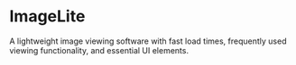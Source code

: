 # ImageLite
A lightweight image viewing software with fast load times, frequently used viewing functionality, and essential UI elements.
